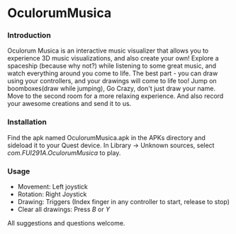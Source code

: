 # OculorumMusica
### Introduction

Oculorum Musica is an interactive music visualizer that allows you to experience 3D music visualizations, and also create your own! Explore a spaceship (because why not?) while listening to some great music, and watch everything around you come to life. The best part - you can draw using your controllers, and your drawings will come to life too!
Jump on boomboxes(draw while jumping), Go Crazy, don't just draw your name.
Move to the second room for a more relaxing experience.
And also record your awesome creations and send it to us.

### Installation

Find the apk named OculorumMusica.apk in the APKs directory and sideload it to your Quest device.
In Library -> Unknown sources, select _com.FUI291A.OculorumMusica_ to play.

### Usage

- Movement: Left joystick
- Rotation: Right Joystick
- Drawing: Triggers (Index finger in any controller to start, release to stop)
- Clear all drawings: Press _B_ or _Y_


All suggestions and questions welcome.
